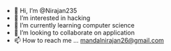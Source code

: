 - 👋 Hi, I’m @Nirajan235
- 👀 I’m interested in hacking
- 🌱 I’m currently learning computer science
- 💞️ I’m looking to collaborate on application
- 📫 How to reach me ...
mandalnirajan26@gmail.com
<!---
Nirajan235/Nirajan235 is a ✨ special ✨ repository because its `README.md` (this file) appears on your GitHub profile.
You can click the Preview link to take a look at your changes.
--->
